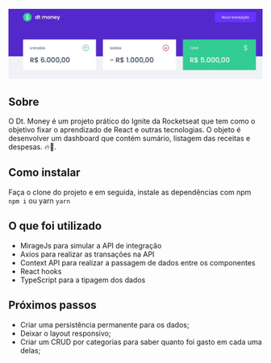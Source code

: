![preview](https://github.com/rafaelhbarreto/dtmoney/blob/master/public/preview.JPG)

## Sobre

O Dt. Money é um projeto prático do Ignite da Rocketseat que tem como o objetivo fixar o aprendizado de React e outras tecnologias. O objeto é desenvolver um dashboard que contém sumário, listagem das receitas e despesas. 🔥🚀.

## Como instalar

Faça o clone do projeto e em seguida, instale as dependências com npm `npm i` ou yarn `yarn`

## O que foi utilizado

- MirageJs para simular a API de integração
- Axios para realizar as transações na API
- Context API para realizar a passagem de dados entre os componentes
- React hooks
- TypeScript para a tipagem dos dados

## Próximos passos

- Criar uma persistência permanente para os dados;
- Deixar o layout responsivo;
- Criar um CRUD por categorias para saber quanto foi gasto em cada uma delas;
